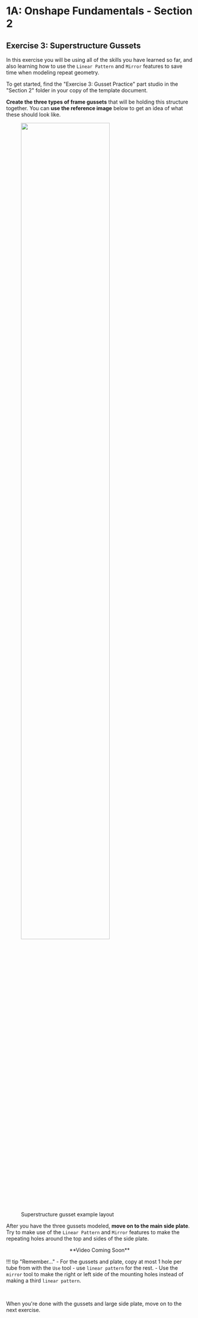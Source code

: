 # 1A: Onshape Fundamentals - Section 2
## Exercise 3: Superstructure Gussets

In this exercise you will be using all of the skills you have learned so far, and also learning how to use the `Linear Pattern` and `Mirror` features to save time when modeling repeat geometry.

To get started, find the "Exercise 3: Gusset Practice" part studio in the "Section 2" folder in your copy of the template document. 

**Create the three types of frame gussets** that will be holding this structure together. You can **use the reference image** below to get an idea of what these should look like. 


<figure>
  <img src="/img/learning-course/stage1a/superstructure-gusset-example.webp" style="width:75%">
  <figcaption>Superstructure gusset example layout</figcaption>
</figure>

After you have the three gussets modeled, **move on to the main side plate**. Try to make use of the `Linear Pattern` and `Mirror` features to make the repeating holes around the top and sides of the side plate.

<center markdown> **Video Coming Soon** </center>

!!! tip "Remember..."
    - For the gussets and plate, copy at most 1 hole per tube from with the `Use` tool - use `linear pattern` for the rest.
    - Use the `mirror` tool to make the right or left side of the mounting holes instead of making a third `linear pattern`.

<br>

When you're done with the gussets and large side plate, move on to the next exercise.

<br>
